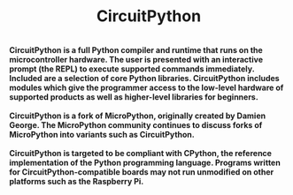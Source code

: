 <h1 align="center">CircuitPython</h1>

<br />
<strong>CircuitPython is a full Python compiler and runtime that runs on the microcontroller hardware. The user is presented with an interactive prompt (the REPL) to execute supported commands immediately. Included are a selection of core Python libraries. CircuitPython includes modules which give the programmer access to the low-level hardware of supported products as well as higher-level libraries for beginners.</strong>
<br />

<br />
<strong>CircuitPython is a fork of MicroPython, originally created by Damien George. The MicroPython community continues to discuss forks of MicroPython into variants such as CircuitPython.</strong>
<br />

<br />
<strong>CircuitPython is targeted to be compliant with CPython, the reference implementation of the Python programming language. Programs written for CircuitPython-compatible boards may not run unmodified on other platforms such as the Raspberry Pi.</strong>
<br />
